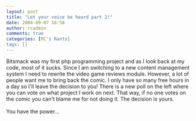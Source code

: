 ```yaml
---
layout: post
title: "Let your voice be heard part 2!"
date: 2004-09-07 16:58
author: rcadmin
comments: true
categories: [RC's Rants]
tags: []
---
```

Bitsmack was my first php programming project and as I look back at my code, most of it sucks. Since I am switching to a new content management system I need to rewrite the video game reviews module. However, a lot of people want me to bring back the comic. I only have so many free hours in a day so I'll leave the decision to you! There is a new poll on the left where you can vote on what project I work on next. That way, if no one votes on the comic you can't blame me for not doing it. The decision is yours.<br />
<br />
You have the power...
